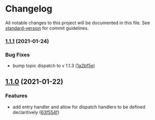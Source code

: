 # Changelog

All notable changes to this project will be documented in this file. See [standard-version](https://github.com/conventional-changelog/standard-version) for commit guidelines.

### [1.1.1](///compare/v1.1.0...v1.1.1) (2021-01-24)


### Bug Fixes

* bump topic dispatch to v 1.1.3 ([1a2bf5e](///commit/1a2bf5eed86a5a940c355f160d7088745d99926f))

## [1.1.0](///compare/v1.0.0...v1.1.0) (2021-01-22)


### Features

* add entry handler and allow for dispatch handlers to be defined declaritively ([63f554f](///commit/63f554f4799fca89a3d3b635137d5a4dfceb2496))
